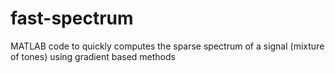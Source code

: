 fast-spectrum
=============

MATLAB code to quickly computes the sparse spectrum of a signal (mixture of tones) using gradient based methods
